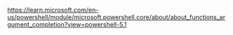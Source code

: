 https://learn.microsoft.com/en-us/powershell/module/microsoft.powershell.core/about/about_functions_argument_completion?view=powershell-5.1